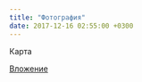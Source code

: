 ```yaml
---
title: "Фотография"
date: 2017-12-16 02:55:00 +0300
---
```



Карта

[Вложение](/assets/vk_photos/3/K4HEyzR0HW8.jpg)
